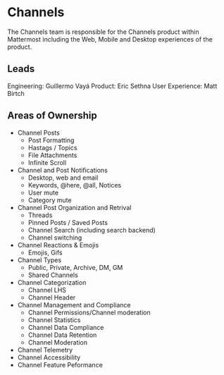 # Channels

The Channels team is responsible for the Channels product within Mattermost including the Web, Mobile and Desktop experiences of the product. 

## Leads
Engineering: Guillermo Vayá
Product: Eric Sethna
User Experience:  Matt Birtch

## Areas of Ownership
 - Channel Posts
   - Post Formatting
   - Hastags / Topics
   - File Attachments
   - Infinite Scroll 
 - Channel and Post Notifications
   - Desktop, web and email
   - Keywords, @here, @all, Notices
   - User mute
   - Category mute
- Channel Post Organization and Retrival 
  - Threads
  - Pinned Posts / Saved Posts
  - Channel Search (including search backend) 
  - Channel switching
- Channel Reactions & Emojis
  - Emojis, Gifs
- Channel Types 
  - Public, Private, Archive, DM, GM
  - Shared Channels
- Channel Categorization
  - Channel LHS
  - Channel Header
- Channel Management and Compliance
  - Channel Permissions/Channel moderation
  - Channel Statistics
  - Channel Data Compliance
  - Channel Data Retention
  - Channel Moderation
- Channel Telemetry
- Channel Accessibility
- Channel Feature Peformance

